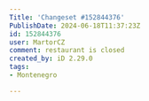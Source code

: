 ```yaml
---
Title: 'Changeset #152844376'
PublishDate: 2024-06-18T11:37:23Z
id: 152844376
user: MartorCZ
comment: restaurant is closed
created_by: iD 2.29.0
tags:
- Montenegro

---
```

